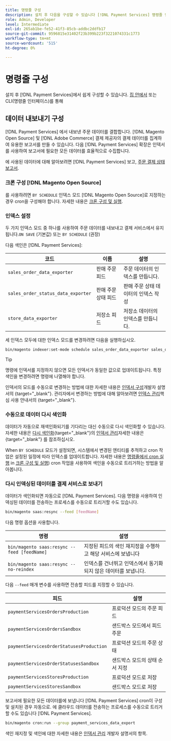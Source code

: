 ```yaml
---
title: 명령줄 구성
description: 설치 후 다음을 구성할 수 있습니다 [!DNL Payment Services] 명령줄 인터페이스(CLI) 사용
role: Admin, Developer
level: Intermediate
exl-id: 265ab1be-fe52-41f3-85cb-addbc2ddfb17
source-git-commit: 9596815e31402f23b399b223f3221074331c1773
workflow-type: tm+mt
source-wordcount: '515'
ht-degree: 0%

---
```


# 명령줄 구성

설치 후 [!DNL Payment Services]에서 쉽게 구성할 수 있습니다. [집 안에서](payments-home.md) 또는 CLI(명령줄 인터페이스)를 통해

## 데이터 내보내기 구성

[!DNL Payment Services] 에서 내보낸 주문 데이터를 결합합니다. [!DNL Magento Open Source] 및 [!DNL Adobe Commerce] 결제 제공자의 결제 데이터를 집계하여 유용한 보고서를 만들 수 있습니다. 다음 [!DNL Payment Services] 확장은 인덱서를 사용하여 보고서에 필요한 모든 데이터를 효율적으로 수집합니다.

에 사용된 데이터에 대해 알아보려면 [!DNL Payment Services] 보고, [주문 결제 상태 보고서](order-payment-status.md#data-used-in-the-report).

### 크론 구성 [!DNL Magento Open Source]

를 사용하려면 `BY SCHEDULE` 인덱스 모드 [!DNL Magento Open Source]로 지정하는 경우 cron을 구성해야 합니다. 자세한 내용은 [크론 구성 및 실행](https://devdocs.magento.com/guides/v2.4/config-guide/cli/config-cli-subcommands-cron.html).

### 인덱스 설정

두 가지 인덱스 모드 중 하나를 사용하여 주문 데이터를 내보내고 결제 서비스에서 유지됩니다.`ON SAVE` (기본값) 또는 `BY SCHEDULE` (권장)

다음 색인은 [!DNL Payment Services]:

| 코드 | 이름 | 설명 |
|    ---    |  ---  |  ---  |
| `sales_order_data_exporter` | 판매 주문 피드 | 주문 데이터의 인덱스를 만듭니다. |
| `sales_order_status_data_exporter` | 판매 주문 상태 피드 | 판매 주문 상태 데이터의 인덱스 작성 |
| `store_data_exporter` | 저장소 피드 | 저장소 데이터의 인덱스를 만듭니다. |

세 인덱스 모두에 대한 인덱스 모드를 변경하려면 다음을 실행하십시오.

```bash
bin/magento indexer:set-mode schedule sales_order_data_exporter sales_order_status_data_exporter store_data_exporter
```

>[!TIP]
>
>명령에 인덱서를 지정하지 않으면 모든 인덱서가 동일한 값으로 업데이트됩니다. 특정 색인을 변경하려면 명령에 나열해야 합니다.

인덱서의 모드를 수동으로 변경하는 방법에 대한 자세한 내용은 [인덱서 구성](https://devdocs.magento.com/guides/v2.4/config-guide/cli/config-cli-subcommands-index.html#configure-indexers)개발자 설명서의 {target=&quot;_blank&quot;}. 관리자에서 변경하는 방법에 대해 알아보려면 [인덱스 관리](https://docs.magento.com/user-guide/system/index-management.html#change-the-index-mode)핵심 사용 안내서의 {target=&quot;_blank&quot;}.

### 수동으로 데이터 다시 색인화

데이터가 자동으로 재색인화되기를 기다리는 대신 수동으로 다시 색인화할 수 있습니다. 자세한 내용은 [다시 색인화](https://devdocs.magento.com/guides/v2.4/config-guide/cli/config-cli-subcommands-index.html#reindex){target=&quot;_blank&quot;}의 [인덱서 관리](https://devdocs.magento.com/guides/v2.4/config-guide/cli/config-cli-subcommands-index.html)자세한 내용은 {target=&quot;_blank&quot;} 를 참조하십시오.

When `BY SCHEDULE` 모드가 설정되면, 시스템에서 변경된 엔티티를 추적하고 cron 작업은 설정된 일정에 따라 인덱스를 업데이트합니다. 자세한 내용은 [명령줄에서 cron 실행](https://devdocs.magento.com/guides/v2.4/config-guide/cli/config-cli-subcommands-cron.html#config-cli-cron-group-run) in [크론 구성 및 실행](https://devdocs.magento.com/guides/v2.4/config-guide/cli/config-cli-subcommands-cron.html)) cron 작업을 사용하여 색인을 수동으로 트리거하는 방법을 알아봅니다.

### 다시 인덱싱된 데이터를 결제 서비스로 보내기

데이터가 색인화되면 자동으로 [!DNL Payment Services]. 다음 명령을 사용하여 인덱싱된 데이터를 전송하는 프로세스를 수동으로 트리거할 수도 있습니다.

```bash
bin/magento saas:resync --feed [feedName]
```

다음 명령 옵션을 사용합니다.

| 명령 | 설명 |
|  ---  |  ---  |
| `bin/magento saas:resync --feed [feedName]` | 지정된 피드의 색인 재지정을 수행하고 해당 서비스에 보냅니다 |
| `bin/magento saas:resync --no-reindex` | 인덱스를 건너뛰고 인덱스에서 동기화되지 않은 데이터를 보냅니다. |

다음 `--feed` 매개 변수를 사용하면 전송할 피드를 지정할 수 있습니다.

| 피드 | 설명 |
|  ---  |  ---  |
| `paymentServicesOrdersProduction` | 프로덕션 모드의 주문 피드 |
| `paymentServicesOrdersSandbox` | 샌드박스 모드에서 피드 주문 |
| `paymentServicesOrderStatusesProduction` | 프로덕션 모드의 주문 상태 |
| `paymentServicesOrderStatusesSandbox` | 샌드박스 모드의 상태 순서 지정 |
| `paymentServicesStoresProduction` | 프로덕션 모드로 저장 |
| `paymentServicesStoresSandbox` | 샌드박스 모드로 저장 |

보고서에 필요한 모든 데이터를에 보냅니다 [!DNL Payment Services] cron이 구성 및 설치된 경우 자동으로. 에 클라우드 데이터를 전송하는 프로세스를 수동으로 트리거할 수도 있습니다 [!DNL Payment Services].

```bash
bin/magento cron:run --group payment_services_data_export
```

색인 재지정 및 색인에 대한 자세한 내용은 [인덱서 관리](https://devdocs.magento.com/guides/v2.4/config-guide/cli/config-cli-subcommands-index.html) 개발자 설명서의 항목.
